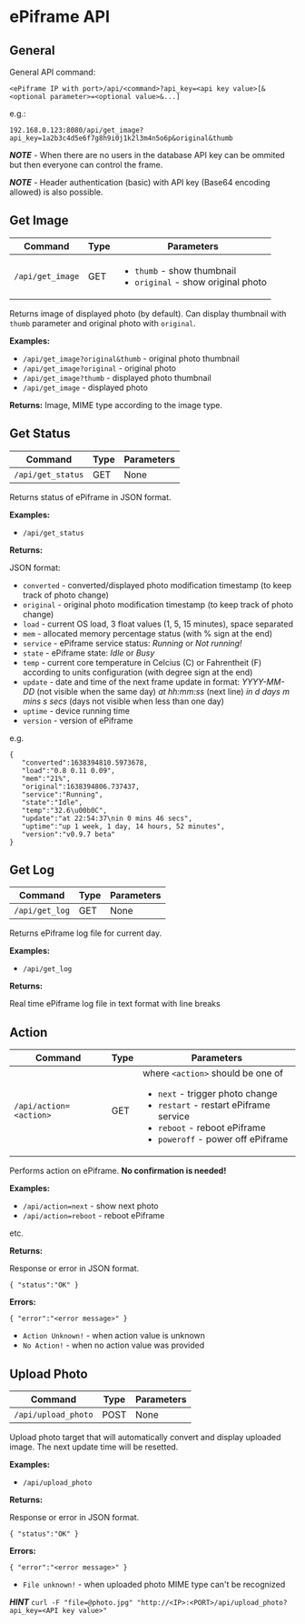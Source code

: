 # ePiframe API

## General

General API command:

```
<ePiframe IP with port>/api/<command>?api_key=<api key value>[&<optional parameter>=<optional value>&...]
```
e.g.: 

```
192.168.0.123:8080/api/get_image?api_key=1a2b3c4d5e6f7g8h9i0j1k2l3m4n5o6p&original&thumb
```

**_NOTE_** - When there are no users in the database API key can be ommited but then everyone can control the frame.

**_NOTE_** - Header authentication (basic) with API key (Base64 encoding allowed) is also possible.

## Get Image

| Command | Type | Parameters |
|--|--|--|
| ```/api/get_image``` | GET | <ul><li>```thumb``` - show thumbnail</li><li>```original``` - show original photo</li></ul> |

Returns image of displayed photo (by default). Can display thumbnail with ```thumb``` parameter and original photo with ```original```.

**Examples:**
* ```/api/get_image?original&thumb``` - original photo thumbnail
* ```/api/get_image?original``` - original photo
* ```/api/get_image?thumb``` - displayed photo thumbnail
* ```/api/get_image``` - displayed photo

**Returns:**
Image, MIME type according to the image type.

## Get Status

| Command | Type | Parameters |
|--|--|--|
| ```/api/get_status``` | GET | None |

Returns status of ePiframe in JSON format.

**Examples:**
* ```/api/get_status```

**Returns:**

JSON format:
* ```converted``` - converted/displayed photo modification timestamp (to keep track of photo change)
* ```original``` - original photo modification timestamp (to keep track of photo change)
* ```load``` - current OS load, 3 float values (1, 5, 15 minutes), space separated
* ```mem``` - allocated memory percentage status (with % sign at the end)
* ```service``` - ePiframe service status: _Running_ or _Not running!_
* ```state``` - ePiframe state: _Idle_ or _Busy_
* ```temp``` - current core temperature in Celcius (C) or Fahrentheit (F) according to units configuration (with degree sign at the end)
* ```update``` - date and time of the next frame update in format: _YYYY-MM-DD_ (not visible when the same day) _at hh:mm:ss_ (next line) _in d days m mins s secs_ (days not visible when less than one day)
* ```uptime``` - device running time
* ```version``` - version of ePiframe

e.g.

```
{
   "converted":1638394810.5973678,
   "load":"0.8 0.11 0.09",
   "mem":"21%",
   "original":1638394806.737437,
   "service":"Running",
   "state":"Idle",
   "temp":"32.6\u00b0C",
   "update":"at 22:54:37\nin 0 mins 46 secs",
   "uptime":"up 1 week, 1 day, 14 hours, 52 minutes",
   "version":"v0.9.7 beta"
}
```

## Get Log

| Command | Type | Parameters |
|--|--|--|
| ```/api/get_log``` | GET | None |

Returns ePiframe log file for current day.

**Examples:**
* ```/api/get_log```

**Returns:**

Real time ePiframe log file in text format with line breaks

## Action

| Command | Type | Parameters |
|--|--|--|
| ```/api/action=<action>``` | GET | where ```<action>``` should be one of</br><ul><li>```next``` - trigger photo change</li><li>```restart``` - restart ePiframe service</li><li>```reboot``` - reboot ePiframe</li><li>```poweroff``` - power off ePiframe</li></ul> |

Performs action on ePiframe. **No confirmation is needed!**

**Examples:**
* ```/api/action=next``` - show next photo
* ```/api/action=reboot``` - reboot ePiframe

etc.

**Returns:**

Response or error in JSON format.

```
{ "status":"OK" }
```

**Errors:**

```
{ "error":"<error message>" }
```

* ```Action Unknown!``` - when action value is unknown
* ```No Action!``` - when no action value was provided

## Upload Photo

| Command | Type | Parameters |
|--|--|--|
| ```/api/upload_photo``` | POST | None |

Upload photo target that will automatically convert and display uploaded image. The next update time will be resetted.

**Examples:**
* ```/api/upload_photo```

**Returns:**

Response or error in JSON format.

```
{ "status":"OK" }
```

**Errors:**

```
{ "error":"<error message>" }
```

* ```File unknown!``` - when uploaded photo MIME type can't be recognized

**_HINT_** ```curl -F "file=@photo.jpg" "http://<IP>:<PORT>/api/upload_photo?api_key=<API key value>"```